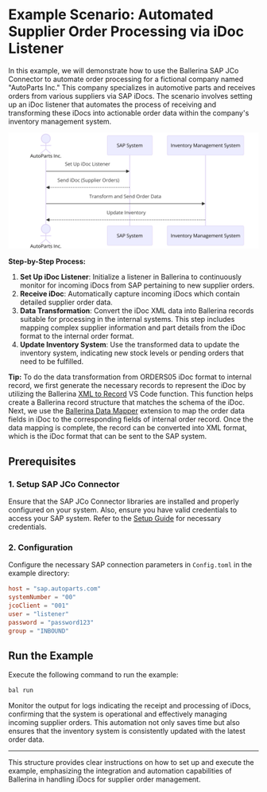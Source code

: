 # Example Scenario: Automated Supplier Order Processing via iDoc Listener

In this example, we will demonstrate how to use the Ballerina SAP JCo Connector to automate order processing for a fictional company named "AutoParts Inc." This company specializes in automotive parts and receives orders from various suppliers via SAP iDocs. The scenario involves setting up an iDoc listener that automates the process of receiving and transforming these iDocs into actionable order data within the company's inventory management system.

![Overview](./resources/doc_images/diagram.png)

**Step-by-Step Process:**

1. **Set Up iDoc Listener**: Initialize a listener in Ballerina to continuously monitor for incoming iDocs from SAP pertaining to new supplier orders.
2. **Receive iDoc**: Automatically capture incoming iDocs which contain detailed supplier order data.
3. **Data Transformation**: Convert the iDoc XML data into Ballerina records suitable for processing in the internal systems. This step includes mapping complex supplier information and part details from the iDoc format to the internal order format.
4. **Update Inventory System**: Use the transformed data to update the inventory system, indicating new stock levels or pending orders that need to be fulfilled.

**Tip:** To do the data transformation from ORDERS05 iDoc format to internal record, we first generate the necessary records to represent the iDoc by utilizing the Ballerina [XML to Record](https://ballerina.io/learn/by-example/xml-to-record-conversion/) VS Code function. This function helps create a Ballerina record structure that matches the schema of the iDoc. Next, we use the [Ballerina Data Mapper](https://ballerina.io/learn/vs-code-extension/implement-the-code/data-mapper/) extension to map the order data fields in iDoc to the corresponding fields of internal order record. Once the data mapping is complete, the record can be converted into XML format, which is the iDoc format that can be sent to the SAP system.

## Prerequisites

### 1. Setup SAP JCo Connector

Ensure that the SAP JCo Connector libraries are installed and properly configured on your system. Also, ensure you have valid credentials to access your SAP system.
Refer to the [Setup Guide](../../README.md) for necessary credentials.

### 2. Configuration

Configure the necessary SAP connection parameters in `Config.toml` in the example directory:

```toml
host = "sap.autoparts.com"
systemNumber = "00"
jcoClient = "001"
user = "listener"
password = "password123"
group = "INBOUND"
```

## Run the Example

Execute the following command to run the example:

```bash
bal run
```

Monitor the output for logs indicating the receipt and processing of iDocs, confirming that the system is operational and effectively managing incoming supplier orders. This automation not only saves time but also ensures that the inventory system is consistently updated with the latest order data.

---

This structure provides clear instructions on how to set up and execute the example, emphasizing the integration and automation capabilities of Ballerina in handling iDocs for supplier order management.
